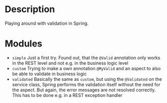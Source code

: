 # Description

Playing around with validation in Spring.

# Modules

* `simple`
Just a first try. Found out, that the `@Valid` annotation only works in the REST level and not e.g. in the business
logic level
* `custom`
Trying to make a own annotation `@MyValid` and an aspect to also be able to validate in business logic
* `validated`
Basically the same as `custom`, but using the `@Validated` on the service class, Spring performs the validation itself
without the need for the aspect. But again, the error messages are not resolved correctly. This has to be done e.g. in
a REST exception handler
